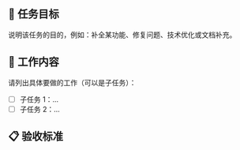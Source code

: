 ## 🎯 任务目标

说明该任务的目的，例如：补全某功能、修复问题、技术优化或文档补充。

## 🔨 工作内容

请列出具体要做的工作（可以是子任务）：

- [ ] 子任务 1：...
- [ ] 子任务 2：...

## 📋 验收标准

